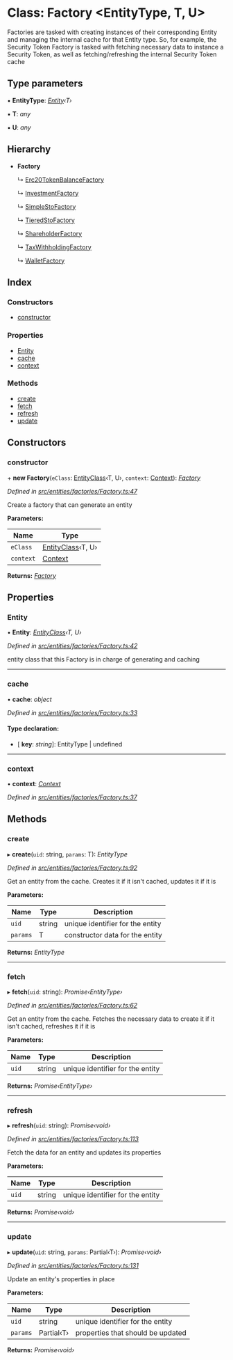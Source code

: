 # Class: Factory <**EntityType, T, U**>

Factories are tasked with creating instances of their corresponding Entity and managing the internal cache for that Entity type.
So, for example, the Security Token Factory is tasked with fetching necessary data to instance a Security Token,
as well as fetching/refreshing the internal Security Token cache

## Type parameters

▪ **EntityType**: *[Entity](entities.entity.md)‹T›*

▪ **T**: *any*

▪ **U**: *any*

## Hierarchy

* **Factory**

  ↳ [Erc20TokenBalanceFactory](entities.factories.erc20tokenbalancefactory.md)

  ↳ [InvestmentFactory](entities.factories.investmentfactory.md)

  ↳ [SimpleStoFactory](entities.factories.simplestofactory.md)

  ↳ [TieredStoFactory](entities.factories.tieredstofactory.md)

  ↳ [ShareholderFactory](entities.factories.shareholderfactory.md)

  ↳ [TaxWithholdingFactory](entities.factories.taxwithholdingfactory.md)

  ↳ [WalletFactory](entities.factories.walletfactory.md)

## Index

### Constructors

* [constructor](entities.factories.factory.md#constructor)

### Properties

* [Entity](entities.factories.factory.md#entity)
* [cache](entities.factories.factory.md#cache)
* [context](entities.factories.factory.md#context)

### Methods

* [create](entities.factories.factory.md#create)
* [fetch](entities.factories.factory.md#fetch)
* [refresh](entities.factories.factory.md#refresh)
* [update](entities.factories.factory.md#update)

## Constructors

###  constructor

\+ **new Factory**(`eClass`: [EntityClass](../interfaces/entities.factories.entityclass.md)‹T, U›, `context`: [Context](_context_.context.md)): *[Factory](entities.factories.factory.md)*

*Defined in [src/entities/factories/Factory.ts:47](https://github.com/PolymathNetwork/polymath-sdk/blob/1abe1ae/src/entities/factories/Factory.ts#L47)*

Create a factory that can generate an entity

**Parameters:**

Name | Type |
------ | ------ |
`eClass` | [EntityClass](../interfaces/entities.factories.entityclass.md)‹T, U› |
`context` | [Context](_context_.context.md) |

**Returns:** *[Factory](entities.factories.factory.md)*

## Properties

###  Entity

• **Entity**: *[EntityClass](../interfaces/entities.factories.entityclass.md)‹T, U›*

*Defined in [src/entities/factories/Factory.ts:42](https://github.com/PolymathNetwork/polymath-sdk/blob/1abe1ae/src/entities/factories/Factory.ts#L42)*

entity class that this Factory is in charge of generating and caching

___

###  cache

• **cache**: *object*

*Defined in [src/entities/factories/Factory.ts:33](https://github.com/PolymathNetwork/polymath-sdk/blob/1abe1ae/src/entities/factories/Factory.ts#L33)*

#### Type declaration:

* \[ **key**: *string*\]: EntityType | undefined

___

###  context

• **context**: *[Context](_context_.context.md)*

*Defined in [src/entities/factories/Factory.ts:37](https://github.com/PolymathNetwork/polymath-sdk/blob/1abe1ae/src/entities/factories/Factory.ts#L37)*

## Methods

###  create

▸ **create**(`uid`: string, `params`: T): *EntityType*

*Defined in [src/entities/factories/Factory.ts:92](https://github.com/PolymathNetwork/polymath-sdk/blob/1abe1ae/src/entities/factories/Factory.ts#L92)*

Get an entity from the cache. Creates it if it isn't cached, updates it if it is

**Parameters:**

Name | Type | Description |
------ | ------ | ------ |
`uid` | string | unique identifier for the entity |
`params` | T | constructor data for the entity  |

**Returns:** *EntityType*

___

###  fetch

▸ **fetch**(`uid`: string): *Promise‹EntityType›*

*Defined in [src/entities/factories/Factory.ts:62](https://github.com/PolymathNetwork/polymath-sdk/blob/1abe1ae/src/entities/factories/Factory.ts#L62)*

Get an entity from the cache. Fetches the necessary data to create it if it isn't cached, refreshes it if it is

**Parameters:**

Name | Type | Description |
------ | ------ | ------ |
`uid` | string | unique identifier for the entity  |

**Returns:** *Promise‹EntityType›*

___

###  refresh

▸ **refresh**(`uid`: string): *Promise‹void›*

*Defined in [src/entities/factories/Factory.ts:113](https://github.com/PolymathNetwork/polymath-sdk/blob/1abe1ae/src/entities/factories/Factory.ts#L113)*

Fetch the data for an entity and updates its properties

**Parameters:**

Name | Type | Description |
------ | ------ | ------ |
`uid` | string | unique identifier for the entity  |

**Returns:** *Promise‹void›*

___

###  update

▸ **update**(`uid`: string, `params`: Partial‹T›): *Promise‹void›*

*Defined in [src/entities/factories/Factory.ts:131](https://github.com/PolymathNetwork/polymath-sdk/blob/1abe1ae/src/entities/factories/Factory.ts#L131)*

Update an entity's properties in place

**Parameters:**

Name | Type | Description |
------ | ------ | ------ |
`uid` | string | unique identifier for the entity |
`params` | Partial‹T› | properties that should be updated  |

**Returns:** *Promise‹void›*
